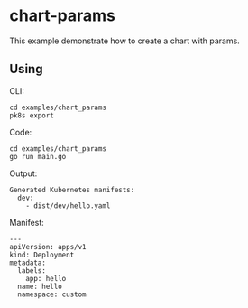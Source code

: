 # chart-params

This example demonstrate how to create a chart with params.

## Using
CLI:
```shell
cd examples/chart_params
pk8s export
```

Code:
```shell
cd examples/chart_params
go run main.go
```

Output:
```
Generated Kubernetes manifests:
  dev:
    - dist/dev/hello.yaml
```

Manifest:
```
---
apiVersion: apps/v1
kind: Deployment
metadata:
  labels:
    app: hello
  name: hello
  namespace: custom
```
